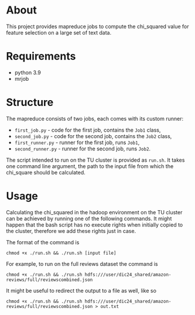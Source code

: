 # About
This project provides mapreduce jobs to compute the chi_squared value for feature selection on a large set of text data.

# Requirements
* python 3.9
* mrjob 

# Structure
The mapreduce consists of two jobs, each comes with its custom runner:
* `first_job.py` - code for the first job, contains the `Job1` class, 
* `second_job.py` - code for the second job, contains the `Job2` class, 
* `first_runner.py` - runner for the first job, runs `Job1`, 
* `second_runner.py` - runner for the second job, runs `Job2`.

The script intended to run on the TU cluster is provided as `run.sh`.
It takes one command line argument, the path to the input file from which the chi_square should be calculated.

# Usage
Calculating the chi_squared in the hadoop environment on the TU cluster can be achieved by running one of the following commands. It might happen that the bash script has no execute rights when initially copied to the cluster, therefore we add these rights just in case.

The format of the command is

```
chmod +x ./run.sh && ./run.sh [input file]
```

For example, to run on the full reviews dataset the command is

```
chmod +x ./run.sh && ./run.sh hdfs:///user/dic24_shared/amazon-reviews/full/reviewscombined.json
```

It might be useful to redirect the output to a file as well, like so

```
chmod +x ./run.sh && ./run.sh hdfs:///user/dic24_shared/amazon-reviews/full/reviewscombined.json > out.txt
```
